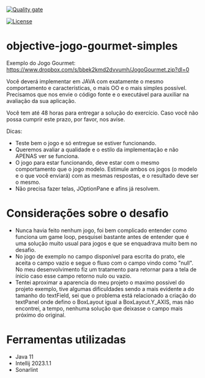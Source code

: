 [![Quality gate](https://sonarcloud.io/api/project_badges/quality_gate?project=iciniciato_objective-jogo-gourmet)](https://sonarcloud.io/summary/new_code?id=iciniciato_objective-jogo-gourmet)

[![License](https://img.shields.io/badge/License-Apache_2.0-blue.svg)](https://opensource.org/licenses/Apache-2.0)

# objective-jogo-gourmet-simples

Exemplo do Jogo Gourmet: <https://www.dropbox.com/s/bbek2kmd2dvvumh/JogoGourmet.zip?dl=0>

Você deverá implementar em JAVA com exatamente o mesmo comportamento e características, o mais OO e o mais simples possível. Precisamos que nos envie o código fonte e o executável para auxiliar na avaliação da sua aplicação.

Você tem até 48 horas para entregar a solução do exercício. Caso você não possa cumprir este prazo, por favor, nos avise.

Dicas:
- Teste bem o jogo e só entregue se estiver funcionando.
- Queremos avaliar a qualidade e o estilo da implementação e não APENAS ver se funciona.
- O jogo para estar funcionando, deve estar com o mesmo comportamento que o jogo modelo. Estimule ambos os jogos (o modelo e o que você enviará) com as mesmas respostas, e o resultado deve ser o mesmo.
- Não precisa fazer telas, JOptionPane e afins já resolvem.

# Considerações sobre o desafio
- Nunca havia feito nenhum jogo, foi bem complicado entender como funciona um game loop, pesquisei bastante antes de entender que é uma solução muito usual para jogos e que se enquadrava muito bem no desafio.
- No jogo de exemplo no campo disponível para escrita do prato, ele aceita o campo vazio e segue o fluxo com o campo vindo como "null". No meu desenvolvimento fiz um tratamento para retornar para a tela de ínicio caso esse campo retorno nulo ou vazio.
- Tentei aproximar a aparencia do meu projeto o maximo possivel do projeto exemplo, tive algumas dificuldades sendo a mais evidente a do tamanho do textField, sei que o problema está relacionado a criação do textPanel onde defino o BoxLayout igual a BoxLayout.Y_AXIS, mas não encontrei, a tempo, nenhuma solução que deixasse o campo mais próximo do original.

# Ferramentas utilizadas
- Java 11
- Intellij 2023.1.1
- Sonarlint
